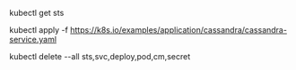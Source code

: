 kubectl get sts


kubectl apply -f https://k8s.io/examples/application/cassandra/cassandra-service.yaml

kubectl delete --all sts,svc,deploy,pod,cm,secret
